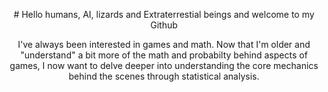<p align="center">
# Hello humans, AI, lizards and Extraterrestial beings and welcome to my Github
</p>

<p align="center">
I've always been interested in games and math. Now that I'm older and "understand" a bit more of the math and probabilty behind aspects of games, I now want to delve deeper into understanding the core mechanics behind the scenes through statistical analysis.
  </p>

<!---
YourOriginal/YourOriginal is a ✨ special ✨ repository because its `README.md` (this file) appears on your GitHub profile.
You can click the Preview link to take a look at your changes.
--->
